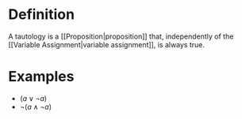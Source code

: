 # Definition
A tautology is a [[Proposition|proposition]] that, independently of the [[Variable Assignment|variable assignment]], is always true.
# Examples
- $(a \lor \lnot a)$
- $\lnot (a \land \lnot a)$
